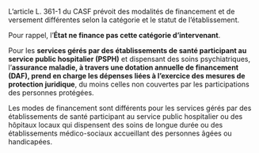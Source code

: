 L’article L. 361-1 du CASF prévoit des modalités de financement et de versement différentes selon la catégorie et le statut de l’établissement.

Pour rappel, l’**État ne finance pas cette catégorie d’intervenant**.

Pour les **services gérés par des établissements de santé participant au service public hospitalier (PSPH)** et dispensant des soins psychiatriques, l’**assurance maladie, à travers une dotation annuelle de financement (DAF), prend en charge les dépenses liées à l’exercice des mesures de protection juridique**, du moins celles non couvertes par les participations des personnes protégées.

Les modes de financement sont différents pour les services gérés par des établissements de santé participant au service public hospitalier ou des hôpitaux locaux qui dispensent des soins de longue durée ou des établissements médico-sociaux accueillant des personnes âgées ou handicapées.
